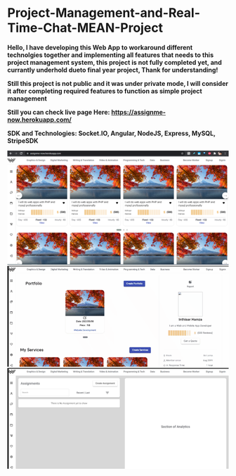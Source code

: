 # Project-Management-and-Real-Time-Chat-MEAN-Project

<strong> Hello, I have developing this Web App to workaround different technolgies together and implementing all features that needs to this project management system, this project is not fully completed yet, and currantly underhold dueto final year project, Thank for understanding!</strong>

<strong> Still this project is not public and it was under private mode, I will consider it after completing required features to function as simple project management</strong>


<strong> Still you can check live page Here: https://assignme-now.herokuapp.com/</strong>

<strong> SDK and Technologies: Socket.IO, Angular, NodeJS, Express, MySQL, StripeSDK </strong>



<img src="https://github.com/inthisar-hamza/Project-Management-and-Real-Time-Chat-MEAN-Project/raw/main/Images/Home1.png"/>


<img src="https://github.com/inthisar-hamza/Project-Management-and-Real-Time-Chat-MEAN-Project/raw/main/Images/Profile.gif"/>



<img src="https://github.com/inthisar-hamza/Project-Management-and-Real-Time-Chat-MEAN-Project/raw/main/Images/Assignment.jpg"/>
